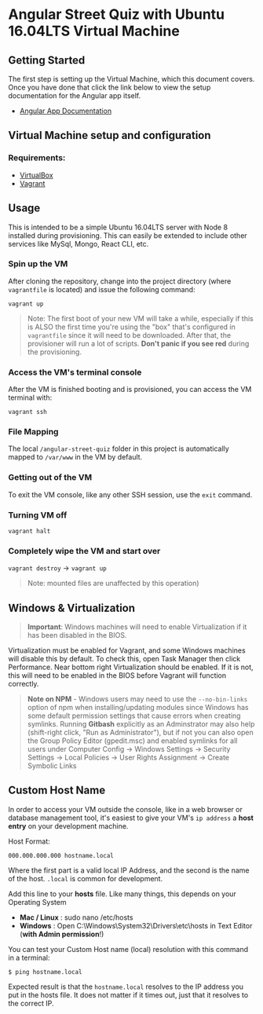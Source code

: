 # Angular Street Quiz with Ubuntu 16.04LTS Virtual Machine

## Getting Started

The first step is setting up the Virtual Machine, which this document covers. Once you have done that click the link below to view the setup documentation for the Angular app itself.

* [Angular App Documentation](angular-street-quiz)

## Virtual Machine setup and configuration
### Requirements:
* [VirtualBox](https://www.virtualbox.org/wiki/Downloads)
* [Vagrant](https://www.vagrantup.com/downloads.html)

## Usage
This is intended to be a simple Ubuntu 16.04LTS server with Node 8 installed during provisioning. This can easily be extended to include other services like MySql, Mongo, React CLI, etc.

### Spin up the VM
After cloning the repository, change into the project directory (where `vagrantfile` is located) and issue the following command:

`vagrant up`

> Note: The first boot of your new VM will take a while, especially if this is ALSO the first time you're using the "box" that's configured in `vagrantfile` since it will need to be downloaded. After that, the provisioner will run a lot of scripts. **Don't panic if you see red** during the provisioning.

### Access the VM's terminal console
After the VM is finished booting and is provisioned, you can access the VM terminal with:

`vagrant ssh`

### File Mapping

The local `/angular-street-quiz` folder in this project is automatically mapped to `/var/www` in the VM by default.

### Getting out of the VM
To exit the VM console, like any other SSH session, use the `exit` command.

### Turning VM off
`vagrant halt`

### Completely wipe the VM and start over 
`vagrant destroy` -> `vagrant up`

> Note: mounted files are unaffected by this operation)

## Windows & Virtualization
> **Important**: Windows machines will need to enable Virtualization if it has been disabled in the BIOS.

Virtualization must be enabled for Vagrant, and some Windows machines will disable this by default. To check this, open Task Manager then click Performance. Near bottom right Virtualization should be enabled. If it is not, this will need to be enabled in the BIOS before Vagrant will function correctly.

> **Note on NPM** - Windows users may need to use the `--no-bin-links` option of npm when installing/updating modules since Windows has some default permission settings that cause errors when creating symlinks. Running **Gitbash** explicitly as an Adminstrator may also help (shift-right click, "Run as Administrator"), but if not you can also open the Group Policy Editor (gpedit.msc) and enabled symlinks for all users under Computer Config -> Windows Settings -> Security Settings -> Local Policies -> User Rights Assignment -> Create Symbolic Links

## Custom Host Name
In order to access your VM outside the console, like in a web browser or database management tool, it's easiest to give your VM's `ip address` a **host entry** on your development machine.

Host Format:

`000.000.000.000 hostname.local`

Where the first part is a valid local IP Address, and the second is the name of the host. `.local` is common for development.

Add this line to your **hosts** file. Like many things, this depends on your Operating System

* **Mac / Linux** :  sudo nano /etc/hosts
* **Windows** : Open C:\Windows\System32\Drivers\etc\hosts in Text Editor (**with Admin permission**!)

You can test your Custom Host name (local) resolution with this command in a terminal:

`$ ping hostname.local`

Expected result is that the `hostname.local` resolves to the IP address you put in the hosts file. It does not matter if it times out, just that it resolves to the correct IP.
